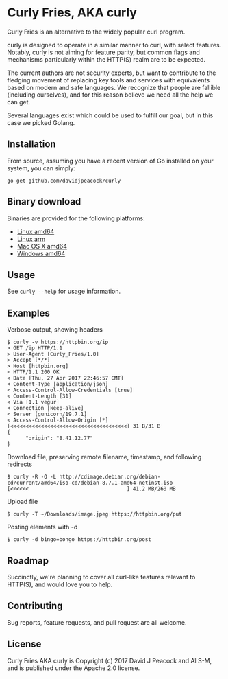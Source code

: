 # Curly Fries, AKA curly

Curly Fries is an alternative to the widely popular curl program.

curly is designed to operate in a similar manner to curl, with select features.
Notably, curly is not aiming for feature parity, but common flags and mechanisms
particularly within the HTTP(S) realm are to be expected.

The current authors are not security experts, but want to contribute to the fledging
movement of replacing key tools and services with equivalents based on modern
and safe languages.  We recognize that people are fallible (including
ourselves), and for this reason believe we need all the help we can get.

Several languages exist which could be used to fulfill our goal, but in this case
we picked Golang.

## Installation

From source, assuming you have a recent version of Go installed on your system,
you can simply:

`go get github.com/davidjpeacock/curly`

## Binary download

Binaries are provided for the following platforms:

* [Linux amd64](https://github.com/davidjpeacock/curly/releases/download/untagged-31c3ab9c5e97121cd366/curly-linux-amd64-v1.0.0.tar.gz)
* [Linux arm](https://github.com/davidjpeacock/curly/releases/download/untagged-31c3ab9c5e97121cd366/curly-linux-arm-v1.0.0.tar.gz)
* [Mac OS X amd64](https://github.com/davidjpeacock/curly/releases/download/untagged-31c3ab9c5e97121cd366/curly-osx-amd64-v1.0.0.tar.gz)
* [Windows amd64](https://github.com/davidjpeacock/curly/releases/download/untagged-31c3ab9c5e97121cd366/curly-windows-amd64-v1.0.0.zip)

## Usage

See `curly --help` for usage information.

## Examples

Verbose output, showing headers
```
$ curly -v https://httpbin.org/ip
> GET /ip HTTP/1.1
> User-Agent [Curly_Fries/1.0]
> Accept [*/*]
> Host [httpbin.org]
< HTTP/1.1 200 OK
< Date [Thu, 27 Apr 2017 22:46:57 GMT]
< Content-Type [application/json]
< Access-Control-Allow-Credentials [true]
< Content-Length [31]
< Via [1.1 vegur]
< Connection [keep-alive]
< Server [gunicorn/19.7.1]
< Access-Control-Allow-Origin [*]
[<<<<<<<<<<<<<<<<<<<<<<<<<<<<<<<<<<<<<<] 31 B/31 B
{
      "origin": "8.41.12.77"
}
```

Download file, preserving remote filename, timestamp, and following redirects
```
$ curly -R -O -L http://cdimage.debian.org/debian-cd/current/amd64/iso-cd/debian-8.7.1-amd64-netinst.iso
[<<<<<<                                ] 41.2 MB/260 MB
```

Upload file
```
$ curly -T ~/Downloads/image.jpeg https://httpbin.org/put
```

Posting elements with -d
```
$ curly -d bingo=bongo https://httpbin.org/post
```

## Roadmap

Succinctly, we're planning to cover all curl-like features relevant to HTTP(S), and would
love you to help.

## Contributing

Bug reports, feature requests, and pull request are all welcome.

## License

Curly Fries AKA curly is Copyright (c) 2017 David J Peacock and Al S-M, and
is published under the Apache 2.0 license.

